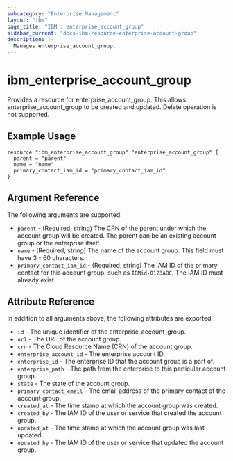 ```yaml
---
subcategory: "Enterprise Management"
layout: "ibm"
page_title: "IBM : enterprise_account_group"
sidebar_current: "docs-ibm-resource-enterprise-account-group"
description: |-
  Manages enterprise_account_group.
---
```


# ibm\_enterprise_account_group

Provides a resource for enterprise_account_group. This allows enterprise_account_group to be created and updated. Delete operation is not supported.

## Example Usage

```hcl
resource "ibm_enterprise_account_group" "enterprise_account_group" {
  parent = "parent"
  name = "name"
  primary_contact_iam_id = "primary_contact_iam_id"
}
```

## Argument Reference

The following arguments are supported:

* `parent` - (Required, string) The CRN of the parent under which the account group will be created. The parent can be an existing account group or the enterprise itself.
* `name` - (Required, string) The name of the account group. This field must have 3 - 60 characters.
* `primary_contact_iam_id` - (Required, string) The IAM ID of the primary contact for this account group, such as `IBMid-0123ABC`. The IAM ID must already exist.

## Attribute Reference

In addition to all arguments above, the following attributes are exported:

* `id` - The unique identifier of the enterprise_account_group.
* `url` - The URL of the account group.
* `crn` - The Cloud Resource Name (CRN) of the account group.
* `enterprise_account_id` - The enterprise account ID.
* `enterprise_id` - The enterprise ID that the account group is a part of.
* `enterprise_path` - The path from the enterprise to this particular account group.
* `state` - The state of the account group.
* `primary_contact_email` - The email address of the primary contact of the account group.
* `created_at` - The time stamp at which the account group was created.
* `created_by` - The IAM ID of the user or service that created the account group.
* `updated_at` - The time stamp at which the account group was last updated.
* `updated_by` - The IAM ID of the user or service that updated the account group.

